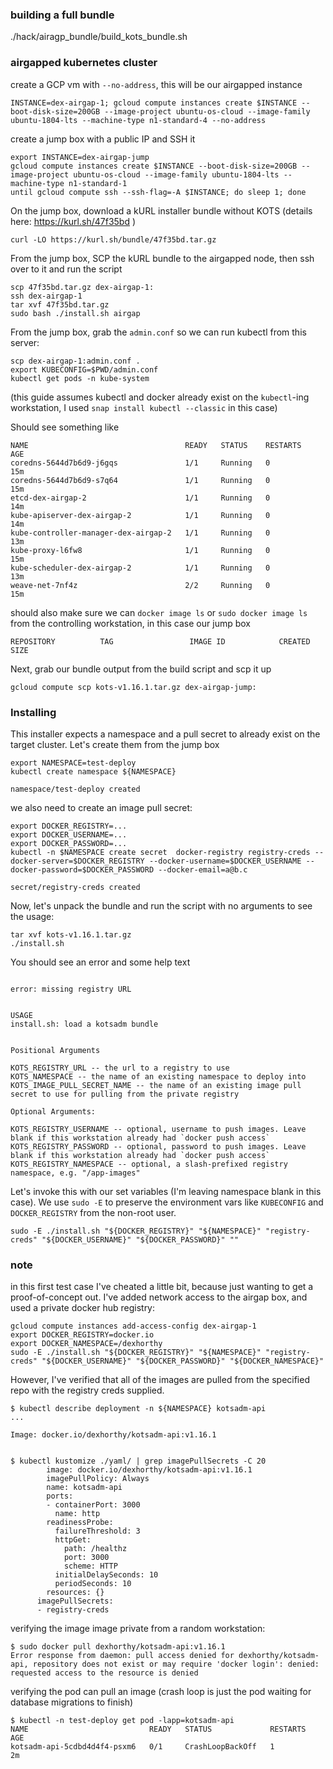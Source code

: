 

### building a full bundle

./hack/airagp_bundle/build_kots_bundle.sh


### airgapped kubernetes cluster

create a GCP vm with `--no-address`, this will be our airgapped instance


```shell
INSTANCE=dex-airgap-1; gcloud compute instances create $INSTANCE --boot-disk-size=200GB --image-project ubuntu-os-cloud --image-family ubuntu-1804-lts --machine-type n1-standard-4 --no-address
```

create a jump box with a public IP and SSH it


```
export INSTANCE=dex-airgap-jump
gcloud compute instances create $INSTANCE --boot-disk-size=200GB --image-project ubuntu-os-cloud --image-family ubuntu-1804-lts --machine-type n1-standard-1
until gcloud compute ssh --ssh-flag=-A $INSTANCE; do sleep 1; done
```


On the jump box, download a kURL installer bundle without KOTS (details here: https://kurl.sh/47f35bd )

```
curl -LO https://kurl.sh/bundle/47f35bd.tar.gz
```

From the jump box, SCP the kURL bundle to the airgapped node, then ssh over to it and run the script

```
scp 47f35bd.tar.gz dex-airgap-1:
ssh dex-airgap-1
tar xvf 47f35bd.tar.gz
sudo bash ./install.sh airgap
```

From the jump box, grab the `admin.conf` so we can run kubectl from this server:

```
scp dex-airgap-1:admin.conf .
export KUBECONFIG=$PWD/admin.conf
kubectl get pods -n kube-system
```

(this guide assumes kubectl and docker already exist on the `kubectl`-ing workstation, I used `snap install kubectl --classic` in this case)

Should see something like

```
NAME                                   READY   STATUS    RESTARTS   AGE
coredns-5644d7b6d9-j6gqs               1/1     Running   0          15m
coredns-5644d7b6d9-s7q64               1/1     Running   0          15m
etcd-dex-airgap-2                      1/1     Running   0          14m
kube-apiserver-dex-airgap-2            1/1     Running   0          14m
kube-controller-manager-dex-airgap-2   1/1     Running   0          13m
kube-proxy-l6fw8                       1/1     Running   0          15m
kube-scheduler-dex-airgap-2            1/1     Running   0          13m
weave-net-7nf4z                        2/2     Running   0          15m
```

should also make sure we can `docker image ls` or `sudo docker image ls` from the controlling workstation, in this case our jump box

```
REPOSITORY          TAG                 IMAGE ID            CREATED             SIZE
```


Next, grab our bundle output from the build script and scp it up

```
gcloud compute scp kots-v1.16.1.tar.gz dex-airgap-jump:
```

### Installing

This installer expects a namespace and a pull secret to already exist on the target cluster. Let's create them from the jump box

```
export NAMESPACE=test-deploy
kubectl create namespace ${NAMESPACE}
```

```
namespace/test-deploy created
```



we also need to create an image pull secret:

```
export DOCKER_REGISTRY=...
export DOCKER_USERNAME=...
export DOCKER_PASSWORD=...
kubectl -n $NAMESPACE create secret  docker-registry registry-creds --docker-server=$DOCKER_REGISTRY --docker-username=$DOCKER_USERNAME --docker-password=$DOCKER_PASSWORD --docker-email=a@b.c
```

```
secret/registry-creds created
```

Now, let's unpack the bundle and run the script with no arguments to see the usage:

```
tar xvf kots-v1.16.1.tar.gz
./install.sh
```

You should see an error and some help text

```

error: missing registry URL


USAGE
install.sh: load a kotsadm bundle


Positional Arguments

KOTS_REGISTRY_URL -- the url to a registry to use
KOTS_NAMESPACE -- the name of an existing namespace to deploy into
KOTS_IMAGE_PULL_SECRET_NAME -- the name of an existing image pull secret to use for pulling from the private registry

Optional Arguments:

KOTS_REGISTRY_USERNAME -- optional, username to push images. Leave blank if this workstation already had `docker push access`
KOTS_REGISTRY_PASSWORD -- optional, password to push images. Leave blank if this workstation already had `docker push access`
KOTS_REGISTRY_NAMESPACE -- optional, a slash-prefixed registry namespace, e.g. "/app-images"

```


Let's invoke this with our set variables (I'm leaving namespace blank in this case). We use `sudo -E` to preserve the environment vars like `KUBECONFIG` and `DOCKER_REGISTRY` from the non-root user.

```
sudo -E ./install.sh "${DOCKER_REGISTRY}" "${NAMESPACE}" "registry-creds" "${DOCKER_USERNAME}" "${DOCKER_PASSWORD}" ""
```


### note


in this first test case I've cheated a little bit, because just wanting to get a proof-of-concept out. I've added network access to the airgap box, and used a private docker hub registry:

```
gcloud compute instances add-access-config dex-airgap-1
export DOCKER_REGISTRY=docker.io
export DOCKER_NAMESPACE=/dexhorthy
sudo -E ./install.sh "${DOCKER_REGISTRY}" "${NAMESPACE}" "registry-creds" "${DOCKER_USERNAME}" "${DOCKER_PASSWORD}" "${DOCKER_NAMESPACE}"
```

However, I've verified that all of the images are pulled from the specified repo with the registry creds supplied.

```
$ kubectl describe deployment -n ${NAMESPACE} kotsadm-api
...

Image: docker.io/dexhorthy/kotsadm-api:v1.16.1


```

```
$ kubectl kustomize ./yaml/ | grep imagePullSecrets -C 20
        image: docker.io/dexhorthy/kotsadm-api:v1.16.1
        imagePullPolicy: Always
        name: kotsadm-api
        ports:
        - containerPort: 3000
          name: http
        readinessProbe:
          failureThreshold: 3
          httpGet:
            path: /healthz
            port: 3000
            scheme: HTTP
          initialDelaySeconds: 10
          periodSeconds: 10
        resources: {}
      imagePullSecrets:
      - registry-creds
```

verifying the image image private from a random workstation:

```
$ sudo docker pull dexhorthy/kotsadm-api:v1.16.1
Error response from daemon: pull access denied for dexhorthy/kotsadm-api, repository does not exist or may require 'docker login': denied: requested access to the resource is denied
```

verifying the pod can pull an image (crash loop is just the pod waiting for database migrations to finish)

```
$ kubectl -n test-deploy get pod -lapp=kotsadm-api
NAME                           READY   STATUS             RESTARTS   AGE
kotsadm-api-5cdbd4d4f4-psxm6   0/1     CrashLoopBackOff   1          2m
```


